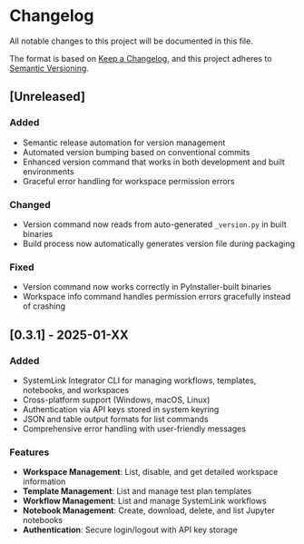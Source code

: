 # Changelog

All notable changes to this project will be documented in this file.

The format is based on [Keep a Changelog](https://keepachangelog.com/en/1.0.0/),
and this project adheres to [Semantic Versioning](https://semver.org/spec/v2.0.0.html).

## [Unreleased]

### Added

- Semantic release automation for version management
- Automated version bumping based on conventional commits
- Enhanced version command that works in both development and built environments
- Graceful error handling for workspace permission errors

### Changed

- Version command now reads from auto-generated `_version.py` in built binaries
- Build process now automatically generates version file during packaging

### Fixed

- Version command now works correctly in PyInstaller-built binaries
- Workspace info command handles permission errors gracefully instead of crashing

## [0.3.1] - 2025-01-XX

### Added

- SystemLink Integrator CLI for managing workflows, templates, notebooks, and workspaces
- Cross-platform support (Windows, macOS, Linux)
- Authentication via API keys stored in system keyring
- JSON and table output formats for list commands
- Comprehensive error handling with user-friendly messages

### Features

- **Workspace Management**: List, disable, and get detailed workspace information
- **Template Management**: List and manage test plan templates
- **Workflow Management**: List and manage SystemLink workflows
- **Notebook Management**: Create, download, delete, and list Jupyter notebooks
- **Authentication**: Secure login/logout with API key storage
